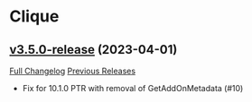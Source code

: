 # Clique

## [v3.5.0-release](https://github.com/jnwhiteh/Clique/tree/v3.5.0-release) (2023-04-01)
[Full Changelog](https://github.com/jnwhiteh/Clique/compare/v3.4.15-release...v3.5.0-release) [Previous Releases](https://github.com/jnwhiteh/Clique/releases)

- Fix for 10.1.0 PTR with removal of GetAddOnMetadata (#10)  
